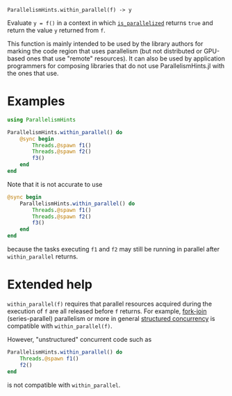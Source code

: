     ParallelismHints.within_parallel(f) -> y

Evaluate `y = f()` in a context in which [`is_parallelized`](@ref) returns `true` and return
the value `y` returned from `f`.

This function is mainly intended to be used by the library authors for marking the code
region that uses parallelism (but not distributed or GPU-based ones that use "remote"
resources).  It can also be used by application programmers for composing libraries that do
not use ParallelismHints.jl with the ones that use.

# Examples

```JULIA
using ParallelismHints

ParallelismHints.within_parallel() do
    @sync begin
        Threads.@spawn f1()
        Threads.@spawn f2()
        f3()
    end
end
```

Note that it is not accurate to use

```JULIA
@sync begin
    ParallelismHints.within_parallel() do
        Threads.@spawn f1()
        Threads.@spawn f2()
        f3()
    end
end
```

because the tasks executing `f1` and `f2` may still be running in parallel after
`within_parallel` returns.

# Extended help

`within_parallel(f)` requires that parallel resources acquired during the execution of `f`
are all released before `f` returns.  For example,
[fork-join](https://en.wikipedia.org/wiki/Fork%E2%80%93join_model) (series-parallel)
parallelism or more in general [structured
concurrency](https://en.wikipedia.org/wiki/Structured_concurrency) is compatible with
`within_parallel(f)`.

However, "unstructured" concurrent code such as

```JULIA
ParallelismHints.within_parallel() do
    Threads.@spawn f1()
    f2()
end
```

is not compatible with `within_parallel`.
